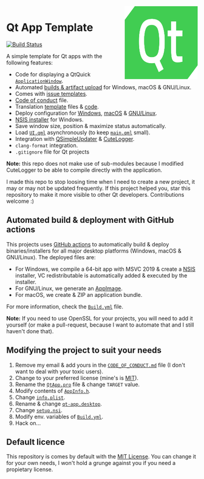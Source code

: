 <a href="#">
    <img width="192px" height="192px" src="doc/icon.svg" align="right" />
</a>

# Qt App Template

[![Build Status](https://github.com/alex-spataru/QtApp-Template/workflows/Build/badge.svg)](https://github.com/alex-spataru/QtApp-Template/actions)

A simple template for Qt apps with the following features:

- Code for displaying a QtQuick [`ApplicationWindow`](https://doc.qt.io/qt-5/qml-qtquick-controls2-applicationwindow.html).
- Automated [builds & artifact upload](https://github.com/alex-spataru/QtApp-Template/actions) for Windows, macOS & GNU/Linux.
- Comes with [issue templates](https://github.com/alex-spataru/QtApp-Template/issues/new/choose).
- [Code of conduct](CODE_OF_CONDUCT.md) file.
- Translation [template](assets/translations) files & [code](src/Translator.h).
- Deploy configuration for [Windows](deploy/windows), [macOS](deploy/macOS) & [GNU/Linux](deploy/linux).
- [NSIS installer](deploy/windows/nsis/setup.nsi) for Windows.
- Save window size, position & maximize status automatically.
- Load [`UI.qml`](assets/qml/UI.qml) asynchronously (to keep [`main.qml`](assets/qml/main.qml) small).
- Integration with [QSimpleUpdater](https://github.com/alex-spataru/QSimpleUpdater) & [CuteLogger](https://github.com/dept2/CuteLogger).
- `clang-format` integration.
- `.gitignore` file for Qt projects

**Note:** this repo does not make use of sub-modules because I modified CuteLogger to be able to compile directly with the application.

I made this repo to stop loosing time when I need to create a new project, it may or may not be updated frequently. If this project helped you, star this repository to make it more visible to other Qt developers. Contributions welcome :)

## Automated build & deployment with GitHub actions

This projects uses [GitHub actions](https://github.com/features/actions) to automatically build & deploy binaries/installers for all major desktop platforms (Windows, macOS & GNU/Linux). The deployed files are:

- For Windows, we compile a 64-bit app with MSVC 2019 & create a [NSIS](http://nsis.sourceforge.io) installer, VC redistributable is automatically added & executed by the installer.
- For GNU/Linux, we generate an [AppImage](http://appimage.org).
- For macOS, we create & ZIP an application bundle.

For more information, check the [`Build.yml`](.github/workflows/Build.yml) file.

**Note:** If you need to use OpenSSL for your projects, you will need to add it yourself (or make a pull-request, because I want to automate that and I still haven't done that).

## Modifying the project to suit your needs

1. Remove my email & add yours in the [`CODE_OF_CONDUCT.md`](CODE_OF_CONDUCT.md) file (I don't want to deal with your toxic users).
1. Change to your preferred license (mine's is [MIT](https://opensource.org/licenses/MIT)).
2. Rename the [`QtApp.pro`](QtApp.pro) file & change `TARGET` value.
3. Modify contents of [`AppInfo.h`](https://github.com/alex-spataru/QtApp-Template/blob/master/src/AppInfo.h).
4. Change [`info.plist`](deploy/macOS/info.plist).
5. Rename & change [`qt-app.desktop`](deploy/linux/qt-app.desktop).
6. Change [`setup.nsi`](deploy/windows/nsis/setup.nsi).
7. Modify env. variables of [`Build.yml`](.github/workflows/Build.yml).
8. Hack on...

## Default licence

This repository is comes by default with the [MIT License](LICENSE.md). You can change it for your own needs, I won't hold a grunge against you if you need a propietary license.
